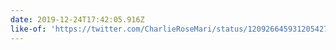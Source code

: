 ```yaml
---
date: 2019-12-24T17:42:05.916Z
like-of: 'https://twitter.com/CharlieRoseMari/status/1209266459312054273?s=19'
---
```


